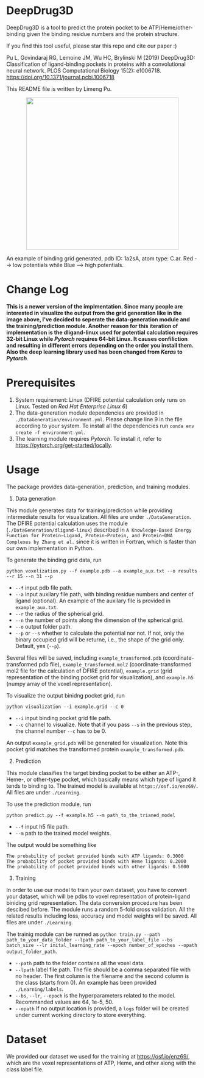 # DeepDrug3D

DeepDrug3D is a tool to predict the protein pocket to be ATP/Heme/other-binding given the binding residue numbers and the protein structure.

If you find this tool useful, please star this repo and cite our paper :)

Pu L, Govindaraj RG, Lemoine JM, Wu HC, Brylinski M (2019) DeepDrug3D: Classification of ligand-binding pockets in proteins with a convolutional neural network. PLOS Computational Biology 15(2): e1006718. https://doi.org/10.1371/journal.pcbi.1006718

This README file is written by Limeng Pu.

<p align="center">
    <img width="400" height="400" src="./image/1a2sA.png">
</p>

An example of binding grid generated, pdb ID: 1a2sA, atom type: C.ar. Red --> low potentials while Blue --> high potentials.

# Change Log

**This is a newer version of the implmentation. Since many people are interested in visualize the output from the grid generation like in the image above, I've decided to seperate the data-generation module and the training/prediction module. Another reason for this iteration of implementation is the dligand-linux used for potential calculation requires 32-bit Linux while <em>Pytorch</em> requires 64-bit Linux. It causes confiliction and resulting in different errors depending on the order you install them. Also the deep learning library used has been changed from <em>Keras</em> to <em>Pytorch</em>**.

# Prerequisites

1. System requirement: Linux (DFIRE potential calculation only runs on Linux. Tested on <em>Red Hat Enterprise Linux 6</em>)
2. The data-generation module dependencies are provided in `./DataGeneration/environment.yml`. Please change line 9 in the file according to your system. To install all the dependencies run `conda env create -f environment.yml`.
3. The learning module requires <em>Pytorch</em>. To install it, refer to https://pytorch.org/get-started/locally.

# Usage

The package provides data-generation, prediction, and training modules.

1. Data generation

This module generates data for training/prediction while providing intermediate results for visualization. All files are under `./DataGeneration`. The DFIRE potential calculation uses the module (`./DataGeneration/dligand-linux`) described in `A Knowledge-Based Energy Function for Protein−Ligand, Protein−Protein, and Protein−DNA Complexes by Zhang et al.` since it is written in Fortran, which is faster than our own implementation in Python.

To generate the binding grid data, run 

<pre><code>python voxelization.py --f example.pdb --a example_aux.txt --o results --r 15 --n 31 --p</code></pre>

  - `--f` input pdb file path.
  - `--a` input auxilary file path, with binding residue numbers and center of ligand (optional). An example of the auxilary file is provided in `example_aux.txt`.
  - `--r` the radius of the spherical grid.
  - `--n` the number of points along the dimension of the spherical grid.
  - `--o` output folder path.
  - `--p` or `--s` whether to calculate the potential nor not. If not, only the binary occupied grid will be returne, i.e., the shape of the grid only. Default, yes (`--p`).

Several files will be saved, including `example_transformed.pdb` (coordinate-transformed pdb file), `example_transformed.mol2` (coordinate-transformed mol2 file for the calculation of DFIRE potential), `example.grid` (grid representation of the binding pocket grid for visualization), and `example.h5` (numpy array of the voxel representation).

To visualize the output binidng pocket grid, run 

<pre><code>python visualization --i example.grid --c 0</code></pre>

  - `--i` input binding pocket grid file path.
  - `--c` channel to visualize. Note that if you pass `--s` in the previous step, the channel number `--c` has to be 0.
  
An output `example_grid.pdb` will be generated for visualization. Note this pocket grid matches the transformed protein `example_transformed.pdb`.

2. Prediction

This module classifies the target binding pocket to be either an ATP-, Heme-, or other-type pocket, which basically means which type of ligand it tends to binding to. The trained model is available at `https://osf.io/enz69/`. All files are under `./Learning`.

To use the prediction module, run 

<pre><code>python predict.py --f example.h5 --m path_to_the_trianed_model</code></pre>


  - `--f` input h5 file path.
  - `--m` path to the trained model weights.
  
The output would be something like 

<pre><code>The probability of pocket provided binds with ATP ligands: 0.3000
The probability of pocket provided binds with Heme ligands: 0.2000
The probability of pocket provided binds with other ligands: 0.5000
</code></pre>
 
3. Training

In order to use our model to train your own dataset, you have to convert your dataset, which will be pdbs to voxel representation of protein-ligand biniding grid representation. The data conversion procedure has been descibed before. The module runs a random 5-fold cross validation. All the related results including loss, accuracy and model weights will be saved. All files are under `./Learning`.

The trainig module can be runned as `python train.py --path path_to_your_data_folder --lpath path_to_your_label_file --bs batch_size --lr inital_learning_rate --epoch number_of_epoches --opath output_folder_path`.
  - `--path` path to the folder contains all the voxel data.
  - `--lpath` label file path. The file should be a comma separated file with no header. The first column is the filename and the second column is the class (starts from 0). An example has been provided `./Learning/labels`.
  - `--bs`, `--lr`, `--epoch` is the hyperparameters related to the model. Recommanded values are 64, 1e-5, 50.
  - `--opath` If no output location is provided, a `logs` folder will be created under current working directory to store everything.
  
# Dataset

We provided our dataset we used for the training at https://osf.io/enz69/, which are the voxel representations of ATP, Heme, and other along with the class label file.
